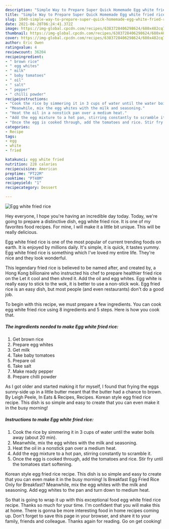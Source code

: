 ```yaml
---
description: "Simple Way to Prepare Super Quick Homemade Egg white fried rice"
title: "Simple Way to Prepare Super Quick Homemade Egg white fried rice"
slug: 1040-simple-way-to-prepare-super-quick-homemade-egg-white-fried-rice
date: 2021-06-28T06:24:41.372Z
image: https://img-global.cpcdn.com/recipes/6383728406298624/680x482cq70/egg-white-fried-rice-recipe-main-photo.jpg
thumbnail: https://img-global.cpcdn.com/recipes/6383728406298624/680x482cq70/egg-white-fried-rice-recipe-main-photo.jpg
cover: https://img-global.cpcdn.com/recipes/6383728406298624/680x482cq70/egg-white-fried-rice-recipe-main-photo.jpg
author: Eric Owen
ratingvalue: 4
reviewcount: 36204
recipeingredient:
- " brown rice"
- " egg whites"
- " milk"
- " baby tomatoes"
- " oil"
- " salt"
- " pepper"
- " chilli powder"
recipeinstructions:
- "Cook the rice by simmering it in 3 cups of water until the water boils away (about 20 min)."
- "Meanwhile, mix the egg whites with the milk and seasoning."
- "Heat the oil in a nonstick pan over a medium heat."
- "Add the egg mixture to a hot pan, stirring constantly to scramble it."
- "Once the egg is cooked through, add the tomatoes and rice. Stir fry until the tomatoes start softening."
categories:
- Recipe
tags:
- egg
- white
- fried

katakunci: egg white fried 
nutrition: 228 calories
recipecuisine: American
preptime: "PT22M"
cooktime: "PT48M"
recipeyield: "1"
recipecategory: Dessert

---
```



![Egg white fried rice](https://img-global.cpcdn.com/recipes/6383728406298624/680x482cq70/egg-white-fried-rice-recipe-main-photo.jpg)

Hey everyone, I hope you're having an incredible day today. Today, we're going to prepare a distinctive dish, egg white fried rice. It is one of my favorites food recipes. For mine, I will make it a little bit unique. This will be really delicious.

Egg white fried rice is one of the most popular of current trending foods on earth. It is enjoyed by millions daily. It's simple, it is quick, it tastes yummy. Egg white fried rice is something which I've loved my entire life. They're nice and they look wonderful.

This legendary fried rice is believed to be named after, and created by, a Hong Kong billionaire who instructed his chef to prepare healthier fried rice on the Let it cool and then shred it. Add the oil and egg whites. Egg white is really easy to stick to the wok, it is better to use a non-stick wok. Egg fried rice is an easy dish, but most people (and even restaurants) don&#39;t do a good job.


To begin with this recipe, we must prepare a few ingredients. You can cook egg white fried rice using 8 ingredients and 5 steps. Here is how you cook that.

<!--inarticleads1-->

##### The ingredients needed to make Egg white fried rice:

1. Get  brown rice
1. Prepare  egg whites
1. Get  milk
1. Take  baby tomatoes
1. Prepare  oil
1. Take  salt
1. Make ready  pepper
1. Prepare  chilli powder


As I got older and started making it for myself, I found that frying the eggs sunny-side up in a little butter meant that the butter had a chance to brown. By Leigh Peele, In Eats &amp; Recipes, Recipes. Korean style egg fried rice recipe. This dish is so simple and easy to create that you can even make it in the busy morning! 

<!--inarticleads2-->

##### Instructions to make Egg white fried rice:

1. Cook the rice by simmering it in 3 cups of water until the water boils away (about 20 min).
1. Meanwhile, mix the egg whites with the milk and seasoning.
1. Heat the oil in a nonstick pan over a medium heat.
1. Add the egg mixture to a hot pan, stirring constantly to scramble it.
1. Once the egg is cooked through, add the tomatoes and rice. Stir fry until the tomatoes start softening.


Korean style egg fried rice recipe. This dish is so simple and easy to create that you can even make it in the busy morning! Is Breakfast Egg Fried Rice Only for Breakfast? Meanwhile, mix the egg whites with the milk and seasoning. Add egg whites to the pan and turn down to medium heat. 

So that is going to wrap it up with this exceptional food egg white fried rice recipe. Thanks so much for your time. I'm confident that you will make this at home. There is gonna be more interesting food in home recipes coming up. Don't forget to save this page in your browser, and share it to your family, friends and colleague. Thanks again for reading. Go on get cooking!
